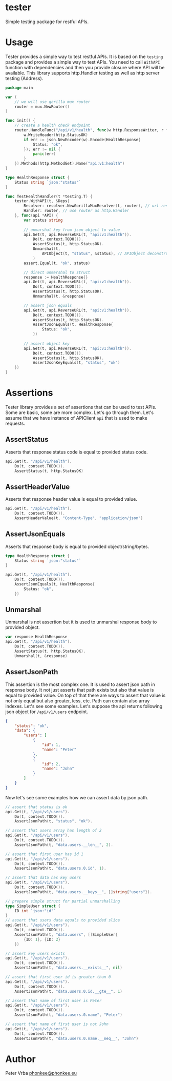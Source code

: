 # tester

Simple testing package for restful APIs.

# Usage

Tester provides a simple way to test restful APIs. It is based on the `testing` package and provides a simple way to test APIs.
You need to call `WithAPI` function with dependencies and then you provide closure where API will be available.
This library supports http.Handler testing as well as http server testing (Address).

```go
package main

var (
    // we will use gorilla mux router
    router = mux.NewRouter()
)

func init() {
    // create a health check endpoint
    router.HandleFunc("/api/v1/health", func(w http.ResponseWriter, r *http.Request) {
        w.WriteHeader(http.StatusOK)
        if err := json.NewEncoder(w).Encode(HealthResponse{
            Status: "ok",
        }); err != nil {
            panic(err)
        }
    }).Methods(http.MethodGet).Name("api:v1:health")
}

type HealthResponse struct {
    Status string `json:"status"`
}

func TestHealthHandler(t *testing.T) { 
    tester.WithAPI(t, &Deps{
        Resolver: resolver.NewGorillaMuxResolver(t, router), // url resolver for gorilla mux
        Handler: router, // use router as http.Handler
    }, func(api *API) {
        var status string
        
        // unmarshal key from json object to value
        api.Get(t, api.ReverseURL(t, "api:v1:health")).
            Do(t, context.TODO()).
            AssertStatus(t, http.StatusOK).
            Unmarshal(t, 
                APIObject(t, "status", &status), // APIObject deconstructs json object to value given key value pairs
            )
        assert.Equal(t, "ok", status)

        // direct unmarshal to struct
        response := HealthResponse{}
        api.Get(t, api.ReverseURL(t, "api:v1:health")).
            Do(t, context.TODO()).
            AssertStatus(t, http.StatusOK).
            Unmarshal(t, &response)

        // assert json equals
        api.Get(t, api.ReverseURL(t, "api:v1:health")).
            Do(t, context.TODO()).
            AssertStatus(t, http.StatusOK).
            AssertJsonEquals(t, HealthResponse{
                Status: "ok",	
            })
		
        // assert object key
        api.Get(t, api.ReverseURL(t, "api:v1:health")).
            Do(t, context.TODO()).
            AssertStatus(t, http.StatusOK).
            AssertJsonKeyEquals(t, "status", "ok")
    })
}
```

# Assertions

Tester library provides a set of assertions that can be used to test APIs.
Some are basic, some are more complex. Let's go through them.
Let's assume that we have instance of APIClient `api` that is used to make requests.

## AssertStatus

Asserts that response status code is equal to provided status code.

```go
api.Get(t, "/api/v1/health").
    Do(t, context.TODO()).
    AssertStatus(t, http.StatusOK)
```

## AssertHeaderValue

Asserts that response header value is equal to provided value.

```go
api.Get(t, "/api/v1/health").
    Do(t, context.TODO()).
    AssertHeaderValue(t, "Content-Type", "application/json")
```

## AssertJsonEquals

Asserts that response body is equal to provided object/string/bytes.

```go
type HealthResponse struct {
    Status string `json:"status"`
}

api.Get(t, "/api/v1/health").
    Do(t, context.TODO()).
    AssertJsonEquals(t, HealthResponse{
        Status: "ok",
    })
```

## Unmarshal

Unmarshal is not assertion but it is used to unmarshal response body to provided object.

```go
var response HealthResponse
api.Get(t, "/api/v1/health").
    Do(t, context.TODO()).
    AssertStatus(t, http.StatusOK).
    Unmarshal(t, &response)
```

## AssertJsonPath

This assertion is the most complex one. It is used to assert json path in response body.
It not just asserts that path exists but also that value is equal to provided value.
On top of that there are ways to assert that value is not only equal but also greater, less, etc.
Path can contain also array indexes.
Let's see some examples.
Let's suppose the api returns following json object for `/api/v1/users` endpoint.

```json
{
    "status": "ok",
    "data": {
        "users": [
            {
                "id": 1,
                "name": "Peter"
            },
            {
                "id": 2,
                "name": "John"
            }
        ]
    }
}
```

Now let's see some examples how we can assert data by json path.

```go
// assert that status is ok
api.Get(t, "/api/v1/users").
    Do(t, context.TODO()).
    AssertJsonPath(t, "status", "ok").

// assert that users array has length of 2
api.Get(t, "/api/v1/users").
    Do(t, context.TODO()).
    AssertJsonPath(t, "data.users.__len__", 2).

// assert that first user has id 1
api.Get(t, "/api/v1/users").
    Do(t, context.TODO()).
    AssertJsonPath(t, "data.users.0.id", 1).

// assert that data has key users
api.Get(t, "/api/v1/users").
    Do(t, context.TODO()).
    AssertJsonPath(t, "data.users.__keys__", []string{"users"}).

// prepare simple struct for partial unmarshalling
type SimpleUser struct {
    ID int `json:"id"`
}
// assert that users data equals to provided slice
api.Get(t, "/api/v1/users").
    Do(t, context.TODO()).
    AssertJsonPath(t, "data.users", []SimpleUser{
        {ID: 1}, {ID: 2}
    })

// assert key users exists
api.Get(t, "/api/v1/users").
    Do(t, context.TODO()).
    AssertJsonPath(t, "data.users.__exists__", nil)

// assert that first user id is greater than 0
api.Get(t, "/api/v1/users").
    Do(t, context.TODO()).
    AssertJsonPath(t, "data.users.0.id.__gte__", 1)

// assert that name of first user is Peter
api.Get(t, "/api/v1/users").
    Do(t, context.TODO()).
    AssertJsonPath(t, "data.users.0.name", "Peter")

// assert that name of first user is not John
api.Get(t, "/api/v1/users").
    Do(t, context.TODO()).
    AssertJsonPath(t, "data.users.0.name.__neq__", "John")
```

# Author

Peter Vrba <phonkee@phonkee.eu>
